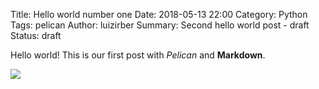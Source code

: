 Title: Hello world number one
Date: 2018-05-13 22:00
Category: Python
Tags: pelican
Author: luizirber
Summary: Second hello world post - draft
Status: draft

Hello world! This is our first post with *Pelican* and **Markdown**.

<img src='{filename}../img/hello.png'>
